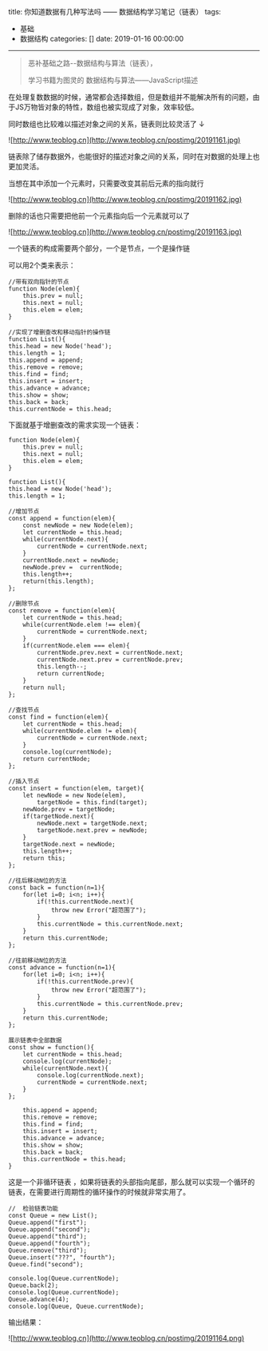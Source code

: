 title: 你知道数据有几种写法吗 —— 数据结构学习笔记（链表）
tags:
  - 基础
  - 数据结构
categories: []
date: 2019-01-16 00:00:00
---
 

> 恶补基础之路--数据结构与算法（链表），
> 
> 学习书籍为图灵的 数据结构与算法——JavaScript描述

在处理复数数据的时候，通常都会选择数组，但是数组并不能解决所有的问题，由于JS万物皆对象的特性，数组也被实现成了对象，效率较低。

同时数组也比较难以描述对象之间的关系，链表则比较灵活了 ↓

![http://www.teoblog.cn](http://www.teoblog.cn/postimg/20191161.jpg)


链表除了储存数据外，也能很好的描述对象之间的关系，同时在对数据的处理上也更加灵活。

当想在其中添加一个元素时，只需要改变其前后元素的指向就行

![http://www.teoblog.cn](http://www.teoblog.cn/postimg/20191162.jpg)

删除的话也只需要把他前一个元素指向后一个元素就可以了

![http://www.teoblog.cn](http://www.teoblog.cn/postimg/20191163.jpg)


一个链表的构成需要两个部分，一个是节点，一个是操作链

可以用2个类来表示：
```
//带有双向指针的节点
function Node(elem){
	this.prev = null;
	this.next = null;
	this.elem = elem;
}

//实现了增删查改和移动指针的操作链
function List(){
this.head = new Node('head');
this.length = 1;
this.append = append;  
this.remove = remove;
this.find = find;
this.insert = insert;
this.advance = advance;
this.show = show;
this.back = back;
this.currentNode = this.head;
```
下面就基于增删查改的需求实现一个链表：
```
function Node(elem){
	this.prev = null;
	this.next = null;
	this.elem = elem;
}

function List(){
this.head = new Node('head');
this.length = 1;

//增加节点
const append = function(elem){
	const newNode = new Node(elem);
	let currentNode = this.head;
	while(currentNode.next){
		currentNode = currentNode.next;
	}
	currentNode.next = newNode;
	newNode.prev =  currentNode;
	this.length++;
	return(this.length);
};

//删除节点
const remove = function(elem){
	let currentNode = this.head;
	while(currentNode.elem !== elem){
		currentNode = currentNode.next;
	}
	if(currentNode.elem === elem){
		currentNode.prev.next = currentNode.next;
		currentNode.next.prev = currentNode.prev;
		this.length--;
		return currentNode;
	}
	return null;
};

//查找节点
const find = function(elem){
	let currentNode = this.head;
	while(currentNode.elem != elem){
		currentNode = currentNode.next;
	}
	console.log(currentNode);
	return currentNode;
};

//插入节点
const insert = function(elem, target){
	let newNode = new Node(elem),
		targetNode = this.find(target);
	newNode.prev = targetNode;
	if(targetNode.next){
		newNode.next = targetNode.next;
		targetNode.next.prev = newNode;
	}
	targetNode.next = newNode;
	this.length++;
	return this;
};

//往后移动N位的方法
const back = function(n=1){
	for(let i=0; i<n; i++){
		if(!this.currentNode.next){
			throw new Error("超范围了");
		}
		this.currentNode = this.currentNode.next;
	}
	return this.currentNode;
};

//往前移动N位的方法
const advance = function(n=1){
	for(let i=0; i<n; i++){
		if(!this.currentNode.prev){
			throw new Error("超范围了");
		}
		this.currentNode = this.currentNode.prev;
	}
	return this.currentNode;
};

展示链表中全部数据
const show = function(){
	let currentNode = this.head;
	console.log(currentNode);
	while(currentNode.next){
		console.log(currentNode.next);
		currentNode = currentNode.next;
	}
};

	this.append = append;
	this.remove = remove;
	this.find = find;
	this.insert = insert;
	this.advance = advance;
	this.show = show;
	this.back = back;
	this.currentNode = this.head;
}
```
这是一个非循环链表 ，如果将链表的头部指向尾部，那么就可以实现一个循环的链表，在需要进行周期性的循环操作的时候就非常实用了。
```
//	检验链表功能
const Queue = new List();
Queue.append("first");
Queue.append("second");
Queue.append("third");
Queue.append("fourth");
Queue.remove("third");
Queue.insert("???", "fourth");
Queue.find("second");

console.log(Queue.currentNode);
Queue.back(2);
console.log(Queue.currentNode);
Queue.advance(4);
console.log(Queue, Queue.currentNode);
```

输出结果：

 ![http://www.teoblog.cn](http://www.teoblog.cn/postimg/20191164.png)

